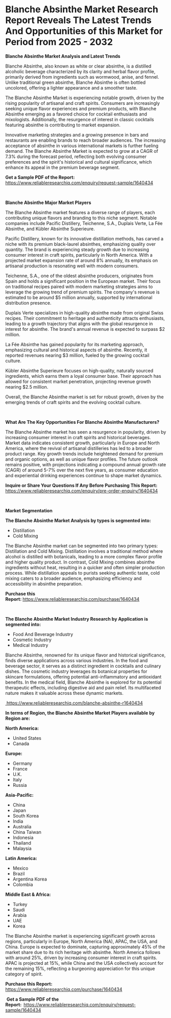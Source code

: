 <p><h1>Blanche Absinthe Market Research Report Reveals The Latest Trends And Opportunities of this Market for Period from 2025 - 2032</h1></p><p><strong>Blanche Absinthe Market Analysis and Latest Trends</strong></p>
<p><p>Blanche Absinthe, also known as white or clear absinthe, is a distilled alcoholic beverage characterized by its clarity and herbal flavor profile, primarily derived from ingredients such as wormwood, anise, and fennel. Unlike traditional green absinthe, Blanche Absinthe is often bottled uncolored, offering a lighter appearance and a smoother taste.</p><p>The Blanche Absinthe Market is experiencing notable growth, driven by the rising popularity of artisanal and craft spirits. Consumers are increasingly seeking unique flavor experiences and premium products, with Blanche Absinthe emerging as a favored choice for cocktail enthusiasts and mixologists. Additionally, the resurgence of interest in classic cocktails featuring absinthe is contributing to market expansion.</p><p>Innovative marketing strategies and a growing presence in bars and restaurants are enabling brands to reach broader audiences. The increasing acceptance of absinthe in various international markets is further fueling demand. The Blanche Absinthe Market is expected to grow at a CAGR of 7.3% during the forecast period, reflecting both evolving consumer preferences and the spirit's historical and cultural significance, which enhance its appeal in the premium beverage segment.</p></p>
<p><strong>Get a Sample PDF of the Report:&nbsp;</strong> <a href="https://www.reliableresearchiq.com/enquiry/request-sample/1640434?utm_campaign=2756&utm_medium=2&utm_source=Github&utm_content=ia&utm_term=15042025&utm_id=blanche-absinthe">https://www.reliableresearchiq.com/enquiry/request-sample/1640434</a></p>
<p>&nbsp;</p>
<p><strong>Blanche Absinthe Major Market Players</strong></p>
<p><p>The Blanche Absinthe market features a diverse range of players, each contributing unique flavors and branding to this niche segment. Notable companies include Pacific Distillery, Teichenne, S.A., Duplais Verte, La Fée Absinthe, and Kübler Absinthe Superieure.</p><p>Pacific Distillery, known for its innovative distillation methods, has carved a niche with its premium black-laurel absinthes, emphasizing quality over quantity. The brand is experiencing steady growth due to increasing consumer interest in craft spirits, particularly in North America. With a projected market expansion rate of around 8% annually, its emphasis on artisanal production is resonating well with modern consumers.</p><p>Teichenne, S.A., one of the oldest absinthe producers, originates from Spain and holds a significant position in the European market. Their focus on traditional recipes paired with modern marketing strategies aims to leverage the growing trend of premium spirits. The company's revenue is estimated to be around $5 million annually, supported by international distribution presence.</p><p>Duplais Verte specializes in high-quality absinthe made from original Swiss recipes. Their commitment to heritage and authenticity attracts enthusiasts, leading to a growth trajectory that aligns with the global resurgence in interest for absinthe. The brand's annual revenue is expected to surpass $2 million.</p><p>La Fée Absinthe has gained popularity for its marketing approach, emphasizing cultural and historical aspects of absinthe. Recently, it reported revenues nearing $3 million, fueled by the growing cocktail culture.</p><p>Kübler Absinthe Superieure focuses on high-quality, naturally sourced ingredients, which earns them a loyal consumer base. Their approach has allowed for consistent market penetration, projecting revenue growth nearing $2.5 million. </p><p>Overall, the Blanche Absinthe market is set for robust growth, driven by the emerging trends of craft spirits and the evolving cocktail culture.</p></p>
<p>&nbsp;</p>
<p><strong>What Are The Key Opportunities For Blanche Absinthe Manufacturers?</strong></p>
<p><p>The Blanche Absinthe market has seen a resurgence in popularity, driven by increasing consumer interest in craft spirits and historical beverages. Market data indicates consistent growth, particularly in Europe and North America, where the revival of artisanal distilleries has led to a broader product range. Key growth trends include heightened demand for premium and organic options, as well as unique flavor profiles. The future outlook remains positive, with projections indicating a compound annual growth rate (CAGR) of around 5-7% over the next five years, as consumer education and experiential drinking experiences continue to shape market dynamics.</p></p>
<p><strong>Inquire or Share Your Questions If Any Before Purchasing This Report:</strong> <a href="https://www.reliableresearchiq.com/enquiry/pre-order-enquiry/1640434?utm_campaign=2756&utm_medium=2&utm_source=Github&utm_content=ia&utm_term=15042025&utm_id=blanche-absinthe">https://www.reliableresearchiq.com/enquiry/pre-order-enquiry/1640434</a></p>
<p>&nbsp;</p>
<p><strong>Market Segmentation</strong></p>
<p><strong>The Blanche Absinthe Market Analysis by types is segmented into:</strong></p>
<p><ul><li>Distillation</li><li>Cold Mixing</li></ul></p>
<p><p>The Blanche Absinthe market can be segmented into two primary types: Distillation and Cold Mixing. Distillation involves a traditional method where alcohol is distilled with botanicals, leading to a more complex flavor profile and higher quality product. In contrast, Cold Mixing combines absinthe ingredients without heat, resulting in a quicker and often simpler production process. While distillation appeals to purists seeking authentic taste, cold mixing caters to a broader audience, emphasizing efficiency and accessibility in absinthe preparation.</p></p>
<p><strong>Purchase this Report:&nbsp;</strong><a href="https://www.reliableresearchiq.com/purchase/1640434?utm_campaign=2756&utm_medium=2&utm_source=Github&utm_content=ia&utm_term=15042025&utm_id=blanche-absinthe">https://www.reliableresearchiq.com/purchase/1640434</a></p>
<p>&nbsp;</p>
<p><strong>The Blanche Absinthe Market Industry Research by Application is segmented into:</strong></p>
<p><ul><li>Food And Beverage Industry</li><li>Cosmetic Industry</li><li>Medical Industry</li></ul></p>
<p><p>Blanche Absinthe, renowned for its unique flavor and historical significance, finds diverse applications across various industries. In the food and beverage sector, it serves as a distinct ingredient in cocktails and culinary dishes. The cosmetic industry leverages its botanical properties for skincare formulations, offering potential anti-inflammatory and antioxidant benefits. In the medical field, Blanche Absinthe is explored for its potential therapeutic effects, including digestive aid and pain relief. Its multifaceted nature makes it valuable across these dynamic markets.</p></p>
<p><a href="https://www.reliableresearchiq.com/blanche-absinthe-r1640434?utm_campaign=2756&utm_medium=2&utm_source=Github&utm_content=ia&utm_term=15042025&utm_id=blanche-absinthe">&nbsp;https://www.reliableresearchiq.com/blanche-absinthe-r1640434</a></p>
<p><strong>In terms of Region, the Blanche Absinthe Market Players available by Region are:</strong></p>
<p>
    <p> <strong> North America: </strong>
        <ul>
            <li>United States</li>
            <li>Canada</li>
        </ul>
        </p> 
    <p> <strong> Europe: </strong>
        <ul>
            <li>Germany</li>
            <li>France</li>
            <li>U.K.</li>
            <li>Italy</li>
            <li>Russia</li>
        </ul>
        </p> 
    <p> <strong> Asia-Pacific: </strong>
        <ul>
            <li>China</li>
            <li>Japan</li>
            <li>South Korea</li>
            <li>India</li>
            <li>Australia</li>
            <li>China Taiwan</li>
            <li>Indonesia</li>
            <li>Thailand</li>
            <li>Malaysia</li>
        </ul>
        </p> 
    <p> <strong> Latin America: </strong>
        <ul>
            <li>Mexico</li>
            <li>Brazil</li>
            <li>Argentina Korea</li>
            <li>Colombia</li>
        </ul>
        </p> 
    <p> <strong> Middle East & Africa: </strong>
        <ul>
            <li>Turkey</li>
            <li>Saudi</li>
            <li>Arabia</li>
            <li>UAE</li>
            <li>Korea</li>
        </ul>
    </p>
    </p>
<p><p>The Blanche Absinthe market is experiencing significant growth across regions, particularly in Europe, North America (NA), APAC, the USA, and China. Europe is expected to dominate, capturing approximately 45% of the market share due to its rich heritage with absinthe. North America follows with around 25%, driven by increasing consumer interest in craft spirits. APAC is projected at 15%, while China and the USA collectively account for the remaining 15%, reflecting a burgeoning appreciation for this unique category of spirit.</p></p>
<p><strong>Purchase this Report: </strong><a href="https://www.reliableresearchiq.com/purchase/1640434?utm_campaign=2756&utm_medium=2&utm_source=Github&utm_content=ia&utm_term=15042025&utm_id=blanche-absinthe">https://www.reliableresearchiq.com/purchase/1640434</a></p>
<p>&nbsp;<strong>Get a Sample PDF of the Report:&nbsp;&nbsp;</strong><a href="https://www.reliableresearchiq.com/enquiry/request-sample/1640434?utm_campaign=2756&utm_medium=2&utm_source=Github&utm_content=ia&utm_term=15042025&utm_id=blanche-absinthe">https://www.reliableresearchiq.com/enquiry/request-sample/1640434</a></p>
<p><strong></strong></p>
<p><p></p><p></p><p></p></p>